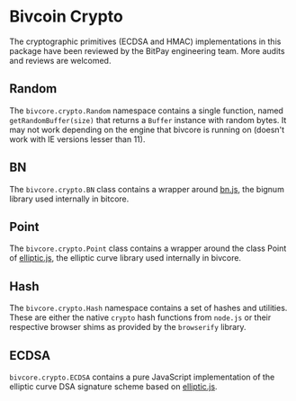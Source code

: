# Bivcoin Crypto

The cryptographic primitives (ECDSA and HMAC) implementations in this package have been reviewed by the BitPay engineering team. More audits and reviews are welcomed.

## Random

The `bivcore.crypto.Random` namespace contains a single function, named `getRandomBuffer(size)` that returns a `Buffer` instance with random bytes. It may not work depending on the engine that bivcore is running on (doesn't work with IE versions lesser than 11).

## BN

The `bivcore.crypto.BN` class contains a wrapper around [bn.js](https://github.com/indutny/bn.js), the bignum library used internally in bitcore.

## Point

The `bivcore.crypto.Point` class contains a wrapper around the class Point of [elliptic.js](https://github.com/indutny/elliptic), the elliptic curve library used internally in bivcore.

## Hash

The `bivcore.crypto.Hash` namespace contains a set of hashes and utilities. These are either the native `crypto` hash functions from `node.js` or their respective browser shims as provided by the `browserify` library.

## ECDSA

`bivcore.crypto.ECDSA` contains a pure JavaScript implementation of the elliptic curve DSA signature scheme based on [elliptic.js](https://github.com/indutny/elliptic).
